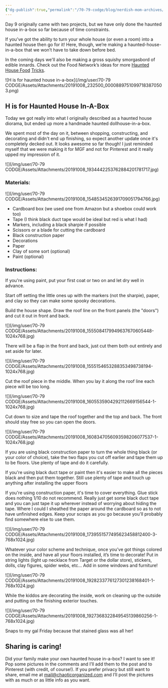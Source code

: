```yaml
---
{"dg-publish":true,"permalink":"/70-79-codge/blog/nerdish-mom-archives/2019/h-is-for-haunted-house/","title":"H is for Haunted House In-A-Box","tags":["building","crafting","halloween","homeschool"],"created":"","updated":""}
---
```



Day 9 originally came with two projects, but we have only done the haunted house in-a-box so far because of time constraints.

If you’ve got the ability to turn your whole house (or even a room) into a haunted house then go for it! Here, though, we’re making a haunted-house-in-a-box that we won’t have to take down before bed.

In the coming days we'll also be making a gross squishy smorgasbord of edible innards. Check out the Food Network’s ideas for more [Haunted House Food](https://www.foodnetwork.ca/archives/blog/10-easy-haunted-house-food-tricks/13829/) [Tricks](https://www.foodnetwork.ca/archives/blog/10-easy-haunted-house-food-tricks/13829/).

![H is for haunted house in-a-box](/img/user/70-79 CODGE/Assets/Attachments/20191008_232500_00008897510997183870503.png)

## H is for Haunted House In-A-Box

Today we got really into what I originally described as a haunted house diorama, but ended up more a handmade haunted dollhouse-in-a-box.

We spent most of the day on it, between shopping, constructing, and decorating and didn't end up finishing, so expect another update once it's completely decked out. It looks awesome so far though! I just reminded myself that we were making it for MGF and not for Pinterest and it really upped my impression of it.

![](/img/user/70-79 CODGE/Assets/Attachments/20191008_1934442253762884201781717.jpg)

### Materials:

![](/img/user/70-79 CODGE/Assets/Attachments/20191008_1548534526391709051794766.jpg)

- Cardboard box (we used one from Amazon but a shoebox could work too)
- Tape (I think black duct tape would be ideal but red is what I had)
- Markers, including a black sharpie if possible
- Scissors or a blade for cutting the cardboard
- Black construction paper
- Decorations
- Paper
- Clay of some sort (optional)
- Paint (optional)

### Instructions:

If you're using paint, put your first coat or two on and let dry well in advance.

Start off setting the little ones up with the markers (not the sharpie), paper, and clay so they can make some spooky decorations.

Build the house shape. Draw the roof line on the front panels (the "doors") and cut it out in front and back.

![](/img/user/70-79 CODGE/Assets/Attachments/20191008_1555084179949637670605448-1024x768.jpg)

There will be a flap in the front and back, just cut them both out entirely and set aside for later.

![](/img/user/70-79 CODGE/Assets/Attachments/20191008_1555154653288353498738194-1024x768.jpg)

Cut the roof piece in the middle. When you lay it along the roof line each piece will be too long.

![](/img/user/70-79 CODGE/Assets/Attachments/20191008_1605535904292112669156544-1-1024x768.jpg)

Cut down to size and tape the roof together and the top and back. The front should stay free so you can open the doors.

![](/img/user/70-79 CODGE/Assets/Attachments/20191008_1608347056093598206077537-1-1024x768.jpg)

If you are using black construction paper to turn the whole thing black (or your color of choice), take the two flaps you cut off earlier and tape them up to be floors. Use plenty of tape and do it carefully.

If you're using black duct tape or paint then it's easier to make all the pieces black and then put them together. Still use plenty of tape and touch up anything after installing the upper floors

If you're using construction paper, it's time to cover everything. Glue stick does nothing 1/10 do not recommend. Really just get some black duct tape and you can just tape it up wherever instead of worrying about hiding the tape. Where I could I sheathed the paper around the cardboard so as to not have unfinished edges. Keep your scraps as you go because you'll probably find somewhere else to use them.

![](/img/user/70-79 CODGE/Assets/Attachments/20191008_1739551577495623458812400-3-768x1024.jpg)

Whatever your color scheme and technique, once you’ve got things colored on the inside, and have all your floors installed, it’s time to decorate! Put in string lights (light up necklace from Target or the dollar store), stickers, dolls, clay figures, spider webs, etc... Add in some windows and furniture!

![](/img/user/70-79 CODGE/Assets/Attachments/20191008_1928233776127301238168401-1-768x1024.jpg)

While the kiddos are decorating the inside, work on cleaning up the outside and putting on the finishing exterior touches.

![](/img/user/70-79 CODGE/Assets/Attachments/20191008_1927368322849545139860256-1-768x1024.jpg)

Snaps to my gal Friday because that stained glass was all her!

## Sharing is caring!

Did your family make your own haunted house in-a-box? I want to see it! Pop some pictures in the comments and I’ll add them to the post and to Pinterest (with credit, of course!). If you prefer privacy but still want to share, email me at [mail@chaoticorganized.com](mailto:mail@chaoticorganized.com) and I’ll post the pictures with as much or as little info as you want.
